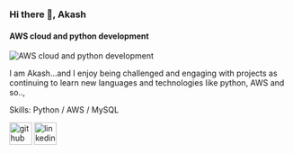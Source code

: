 
### Hi there 👋, Akash
#### AWS cloud and python development
![AWS cloud and python development](https://i.pinimg.com/originals/b9/f6/5d/b9f65d8ef5f9caa4f52e5126377a9047.jpg)

I am Akash...and I enjoy being challenged and engaging with projects as continuing to learn new languages and technologies like python, AWS and so..,

Skills: Python / AWS / MySQL



[<img src='https://cdn.jsdelivr.net/npm/simple-icons@3.0.1/icons/github.svg' alt='github' height='40'>](https://github.com/https://github.com/Akash051198)  [<img src='https://cdn.jsdelivr.net/npm/simple-icons@3.0.1/icons/linkedin.svg' alt='linkedin' height='40'>](https://www.linkedin.com/in/www.linkedin.com/in/akash-p-0511/)  



